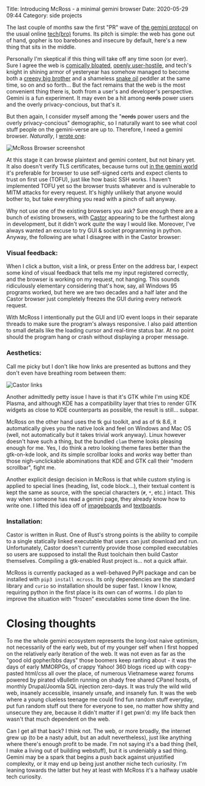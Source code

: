Title: Introducing McRoss - a minimal gemini browser
Date: 2020-05-29 09:44
Category: side projects


The last couple of months saw the first "PR" wave of [the gemini protocol][1]
on the usual online [tech][2][(bro)][3] forums. Its pitch is simple: the web
has gone out of hand, gopher is too barebones and insecure by default, here's a
new thing that sits in the middle.

Personally I'm skeptical if this thing will take off any time soon (or ever).
Sure I agree the web is [comically bloated][4], [openly user-hostile][5], and
tech's knight in shining armor of yesteryear has somehow managed to become both
a [creepy big brother][6] and a shameless [snake oil][7] peddler at the same
time, so on and so forth... But the fact remains that the web is the most
convenient thing there is, both from a user's and developer's perspective.
Gemini is a fun experiment. It may even be a hit among <strike>nerds</strike>
power users and the overly privacy-concious, but that's it.

But then again, I consider myself among the "<strike>nerds</strike> power users
and the overly privacy-concious" demographic, so I naturally want to see what
cool stuff people on the gemini-verse are up to. Therefore, I need a gemini
browser. _Naturally_, I [wrote one][12]:

![McRoss Browser screenshot](/images/mcross_01_screenshot.png)

At this stage it can browse plaintext and gemini content, but not binary yet.
It also doesn't verify TLS certificates, because turns out [in the gemini
world][11] it's preferable for browser to use self-signed certs and expect
clients to trust on first use (TOFU), just like how basic SSH works. I haven't
implemented TOFU yet so the browser trusts whatever and is vulnerable to MITM
attacks for every request. It's highly unlikely that anyone would bother to,
but take everything you read with a pinch of salt anyway.

Why not use one of the existing browsers you ask? Sure enough there are a bunch
of existing browsers, with [Castor][8] appearing to be the furthest along in
development, but it didn't work _quite_ the way I would like. Moreover, I've
always wanted an excuse to try GUI & socket programming in python. Anyway, the
following are what I disagree with in the Castor browser:

### Visual feedback:

When I click a button, visit a link, or press Enter on the address bar, I
expect some kind of visual feedback that tells me my input registered
correctly, and the browser is working on my request, not hanging. This sounds
ridiculously elementary considering that's how, say, all Windows 95 programs
worked, but here we are two decades and a half later and the Castor browser
just completely freezes the GUI during every network request.

With McRoss I intentionally put the GUI and I/O event loops in their separate
threads to make sure the program's always responsive. I also paid attention to
small details like the loading cursor and real-time status bar. At no point
should the program hang or crash without displaying a proper message.

### Aesthetics:

Call me picky but I don't like how links are presented as buttons and they
don't even have breathing room between them:

![Castor links](/images/mcross_02_castor.png)

Another admittedly petty issue I have is that it's GTK while I'm using KDE
Plasma, and although KDE has a compatibility layer that tries to render GTK
widgets as close to KDE counterparts as possible, the result is still...
subpar.

McRoss on the other hand uses the tk gui toolkit, and as of tk 8.6, it
automatically gives you the native look and feel on Windows and Mac OS (well,
not automatically but it takes trivial work anyway). Linux however doesn't have
such a thing, but the bundled `clam` theme looks pleasing enough for me. Yes, I
do think a retro looking theme fares better than the gtk-on-kde look, and its
simple scrollbar looks and _works_ way better than those nigh-unclickable
abominations that KDE and GTK call their "modern scrollbar", fight me.

Another explicit design decision in McRoss is that while custom styling is
applied to special lines (heading, list, code block...), their textual content
is kept the same as source, with the special characters (`#`, `*`, etc.)
intact. This way when someone has read a gemini page, they already know how to
write one. I lifted this idea off of [imageboards][9] and [textboards][10].

### Installation:

Castor is written in Rust. One of Rust's strong points is the ability to
compile to a single statically linked executable that users can just download
and run. Unfortunately, Castor doesn't currently provide those compiled
executables so users are supposed to install the Rust toolchain then build
Castor themselves. Compiling a gtk-enabled Rust project is... not a quick
affair.

McRoss is currently packaged as a well-behaved PyPI package and can be
installed with `pip3 install mcross`. Its only dependencies are the standard
library and `curio` so installation should be super fast. I know I know,
requiring python in the first place is its own can of worms. I do plan to
improve the situation with "frozen" executables some time down the line.

# Closing thoughts

To me the whole gemini ecosystem represents the long-lost naive optimism, not
necessarily of the early web, but of my younger self when I first hopped on the
relatively early iteration of the web. It was not even as far as the "good old
gopher/bbs days" those boomers keep ranting about - it was the days of early
MMORPGs, of crappy Yahoo! 360 blogs riced up with copy-pasted html/css all over
the place, of numerous Vietnamese warez forums powered by pirated vBulletin
running on shady free shared CPanel hosts, of monthly Drupal/Joomla SQL
injection zero-days. It was truly the wild wild web, insanely accessible,
insanely unsafe, and insanely fun. It was the web where a young clueless
teenage me could find fun random stuff everyday, put fun random stuff out
there for everyone to see, no matter how shitty and unsecure they are, because
it didn't matter if I get pwn'd: my life back then wasn't that much dependent
on the web.

Can I get all that back? I think not. The web, or more broadly, the internet
grew up (to be a nasty adult, but an adult nevertheless), just like anything
where there's enough profit to be made. I'm not saying it's a bad thing (hell,
I make a living out of building webstuff), but it is undeniably a sad thing.
Gemini may be a spark that begins a push back against unjustified complexity,
or it may end up being just another niche tech curiosity. I'm leaning towards
the latter but hey at least with McRoss it's a halfway usable tech curiosity.

[1]: https://gemini.circumlunar.space/
[2]: https://lobste.rs/s/79pu7o/gemini_protocol_inbetween_gopher_web
[3]: https://news.ycombinator.com/item?id=23042424
[4]: https://idlewords.com/talks/website_obesity.htm
[5]: https://neustadt.fr/essays/against-a-user-hostile-web/
[6]: https://www.theverge.com/2019/11/20/20974832/facebook-google-surveillance-data-assault-privacy-amnesty-international
[7]: https://developers.google.com/amp
[8]: https://sr.ht/~julienxx/Castor/
[9]: https://4chan.org/
[10]: https://textboard.org/
[11]: https://todo.sr.ht/~nhanb/mcross/1
[12]: https://sr.ht/~nhanb/mcross/
